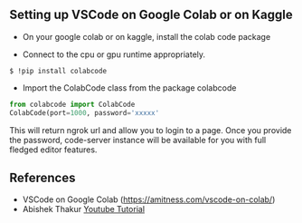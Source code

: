 ## Setting up VSCode on Google Colab or on Kaggle

- On your google colab or on kaggle, install the colab code package

- Connect to the cpu or gpu runtime appropriately. 

`$ !pip install colabcode` 

- Import the ColabCode class from the package colabcode

```python
from colabcode import ColabCode
ColabCode(port=1000, password='xxxxx'
```

This will return ngrok url and allow you to login to a page. Once you provide the password, code-server instance will be available for you with full fledged editor features.

## References
- VSCode on Google Colab (https://amitness.com/vscode-on-colab/)
- Abishek Thakur [Youtube Tutorial](https://youtu.be/7kTbM3D02jU)

